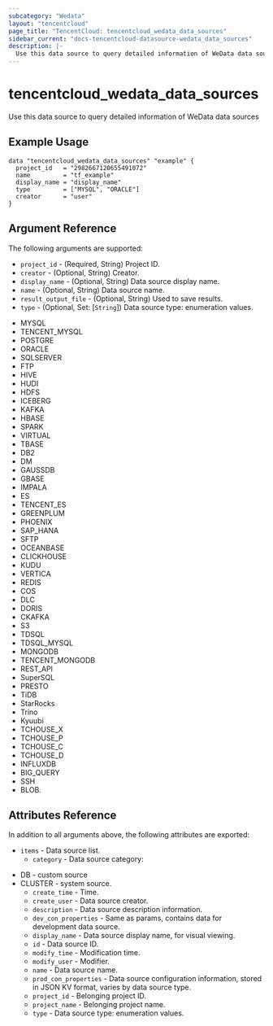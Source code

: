 ```yaml
---
subcategory: "Wedata"
layout: "tencentcloud"
page_title: "TencentCloud: tencentcloud_wedata_data_sources"
sidebar_current: "docs-tencentcloud-datasource-wedata_data_sources"
description: |-
  Use this data source to query detailed information of WeData data sources
---
```


# tencentcloud_wedata_data_sources

Use this data source to query detailed information of WeData data sources

## Example Usage

```hcl
data "tencentcloud_wedata_data_sources" "example" {
  project_id   = "2982667120655491072"
  name         = "tf_example"
  display_name = "display_name"
  type         = ["MYSQL", "ORACLE"]
  creator      = "user"
}
```

## Argument Reference

The following arguments are supported:

* `project_id` - (Required, String) Project ID.
* `creator` - (Optional, String) Creator.
* `display_name` - (Optional, String) Data source display name.
* `name` - (Optional, String) Data source name.
* `result_output_file` - (Optional, String) Used to save results.
* `type` - (Optional, Set: [`String`]) Data source type: enumeration values.

- MYSQL
- TENCENT_MYSQL
- POSTGRE
- ORACLE
- SQLSERVER
- FTP
- HIVE
- HUDI
- HDFS
- ICEBERG
- KAFKA
- HBASE
- SPARK
- VIRTUAL
- TBASE
- DB2
- DM
- GAUSSDB
- GBASE
- IMPALA
- ES
- TENCENT_ES
- GREENPLUM
- PHOENIX
- SAP_HANA
- SFTP
- OCEANBASE
- CLICKHOUSE
- KUDU
- VERTICA
- REDIS
- COS
- DLC
- DORIS
- CKAFKA
- S3
- TDSQL
- TDSQL_MYSQL
- MONGODB
- TENCENT_MONGODB
- REST_API
- SuperSQL
- PRESTO
- TiDB
- StarRocks
- Trino
- Kyuubi
- TCHOUSE_X
- TCHOUSE_P
- TCHOUSE_C
- TCHOUSE_D
- INFLUXDB
- BIG_QUERY
- SSH
- BLOB.

## Attributes Reference

In addition to all arguments above, the following attributes are exported:

* `items` - Data source list.
  * `category` - Data source category:

- DB - custom source
- CLUSTER - system source.
  * `create_time` - Time.
  * `create_user` - Data source creator.
  * `description` - Data source description information.
  * `dev_con_properties` - Same as params, contains data for development data source.
  * `display_name` - Data source display name, for visual viewing.
  * `id` - Data source ID.
  * `modify_time` - Modification time.
  * `modify_user` - Modifier.
  * `name` - Data source name.
  * `prod_con_properties` - Data source configuration information, stored in JSON KV format, varies by data source type.
  * `project_id` - Belonging project ID.
  * `project_name` - Belonging project name.
  * `type` - Data source type: enumeration values.


